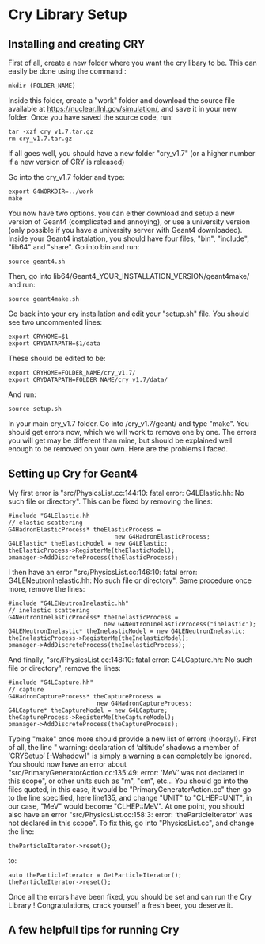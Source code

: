 # Cry Library Setup

## Installing and creating CRY
First of all, create a new folder where you want the cry libary to be. This can easily be done using the command :
```
mkdir (FOLDER_NAME)
```
Inside this folder, create a "work" folder and download the source file available at https://nuclear.llnl.gov/simulation/, and save it in your new folder. Once you have saved the source code, run:
```
tar -xzf cry_v1.7.tar.gz
rm cry_v1.7.tar.gz
```
If all goes well, you should have a new folder "cry_v1.7" (or a higher number if a new version of CRY is released)

Go into the cry_v1.7 folder and type:
```
export G4WORKDIR=../work
make
```
You now have two options. you can either download and setup a new version of Geant4 (complicated and annoying), or use a university version (only possible if you have a university server with Geant4 downloaded).
Inside your Geant4 instalation, you should have four files, "bin", "include", "lib64" and "share". Go into bin and run:
```
source geant4.sh
```
Then, go into lib64/Geant4_YOUR_INSTALLATION_VERSION/geant4make/ and run:
```
source geant4make.sh
```
Go back into your cry installation and edit your "setup.sh" file. You should see two uncommented lines:
```
export CRYHOME=$1
export CRYDATAPATH=$1/data
```
These should be edited to be:
```
export CRYHOME=FOLDER_NAME/cry_v1.7/
export CRYDATAPATH=FOLDER_NAME/cry_v1.7/data/
```
And run:
```
source setup.sh
```
In your main cry_v1.7 folder. Go into /cry_v1.7/geant/ and type "make". You should get errors now, which we will work to remove one by one. The errors you will get may be different than mine, but should be explained well enough to be removed on your own. Here are the problems I faced.

## Setting up Cry for Geant4

My first error is "src/PhysicsList.cc:144:10: fatal error: G4LElastic.hh: No such file or directory". This can be fixed by removing the lines:
```
#include "G4LElastic.hh
// elastic scattering
G4HadronElasticProcess* theElasticProcess =
                              new G4HadronElasticProcess;
G4LElastic* theElasticModel = new G4LElastic;
theElasticProcess->RegisterMe(theElasticModel);
pmanager->AddDiscreteProcess(theElasticProcess);
```
I then have an error "src/PhysicsList.cc:146:10: fatal error: G4LENeutronInelastic.hh: No such file or directory". Same procedure once more, remove the lines:
```
#include "G4LENeutronInelastic.hh"
// inelastic scattering
G4NeutronInelasticProcess* theInelasticProcess =
                           new G4NeutronInelasticProcess("inelastic");
G4LENeutronInelastic* theInelasticModel = new G4LENeutronInelastic;
theInelasticProcess->RegisterMe(theInelasticModel);
pmanager->AddDiscreteProcess(theInelasticProcess);
```
And finally, "src/PhysicsList.cc:148:10: fatal error: G4LCapture.hh: No such file or directory", remove the lines:
```
#include "G4LCapture.hh"
// capture
G4HadronCaptureProcess* theCaptureProcess =
                         new G4HadronCaptureProcess;
G4LCapture* theCaptureModel = new G4LCapture;
theCaptureProcess->RegisterMe(theCaptureModel);
pmanager->AddDiscreteProcess(theCaptureProcess);
```
Typing "make" once more should provide a new list of errors (hooray!). First of all, the line " warning: declaration of ‘altitude’ shadows a member of ‘CRYSetup’ [-Wshadow]" is simply a warning a can completely be ignored. 
You should now have an error about "src/PrimaryGeneratorAction.cc:135:49: error: ‘MeV’ was not declared in this scope", or other units such as "m", "cm", etc... You should go into the files quoted, in this case, it would be "PrimaryGeneratorAction.cc" then go to the line specified, here line135, and change "UNIT" to "CLHEP::UNIT", in our case, "MeV" would become "CLHEP::MeV".
At one point, you should also have an error "src/PhysicsList.cc:158:3: error: ‘theParticleIterator’ was not declared in this scope". To fix this, go into "PhysicsList.cc", and change the line:
```
theParticleIterator->reset();
```
to:
```
auto theParticleIterator = GetParticleIterator();
theParticleIterator->reset();
```
Once all the errors have been fixed, you should be set and can run the Cry Library ! Congratulations, crack yourself a fresh beer, you deserve it.

## A few helpfull tips for running Cry
